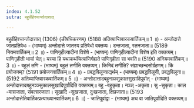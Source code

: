 ```yaml
---
index: 4.1.52
sutra: बहुव्रीहेश्चान्तोदात्तात्

---
```

बहुव्रीहेश्चान्तोदात्तात् (1306) (ङीषधिकरणम्) (5188 अतिव्याप्तिवारकवार्तिकम्॥ 1 ॥) - अन्तोदात्ते जातप्रतिषेधः - (भाष्यम्) अन्तोदात्ते जातस्य प्रतिषेधो वक्तव्यः। दन्तजाता, स्तनजाता॥ (5189 नियमवार्तिकम्॥ 2 ॥) - पाणिगृहीत्यादीनां विशेषे - (भाष्यम्) पाणिगृहीत्यादीनां विशेष इति वक्तव्यम्। पाणिगृहीती भार्या चेत्। यस्या हि यथाकथंचित्पाणिर्गह्यते पाणिगृहीता सा भवति॥ (5190 अनियमवार्तिकम्॥ 3 ॥) - बहुलं तणि - (भाष्यम्) बहुलं तणीति वक्तव्यम्। किमिदं तणीति? संज्ञाच्छन्दसोर्ग्रहणम्। किं प्रयोजनम्? (5191 प्रयोजनवार्तिकम्॥ 4 ॥) - प्रबद्धविलून्याद्यर्थम् - (भाष्यम्) प्रबद्धविलूनी, प्रबद्धविलूना॥ (5192 अतिव्याप्तिवारकवार्तिकम्॥ 5 ॥) - अन्तोदात्तादबहुनञ्ञ्सुकालसुखादिपूर्वात् - (भाष्यम्) अन्तोदात्तादबहुनञ्ञ्सुकालसुखादिपूर्वादिति वक्तव्यम्॥ बहु -बहुकृता। नञ्ञ् -अकृता। सु -सुकृता। काल -मासजाता, संवत्सरजाता। सुखादि -सुखजाता, दुःखजाता, क्षिप्रजाता॥ (5193 अन्तोदात्तेतिवार्तिकप्रत्याख्यानवार्तिकम्॥ 6 ॥) - जातिपूर्वाद्वा - (भाष्यम्) अथ वा जातिपूर्वादिति वक्तव्यम्॥